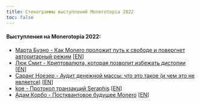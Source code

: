 ```yaml
---
title: Стенограммы выступлений Monerotopia 2022
toc: false
---
```


#### Выступления на Monerotopia 2022:
- [Марта Буэно - Как Monero проложит путь к свободе и повергнет авторитарный режим](/logs/monerotopia-2022/01-martha-bueno-how-monero-is-going-to-usher-in-freedom-ru/) [[EN](/logs/monerotopia-2022/01-martha-bueno-how-monero-is-going-to-usher-in-freedom-en/)]
- [Люк Смит - Криптовалюта, которая позволит избежать дистопии](/logs/monerotopia-2022/03-luke-smith-why-monero-matters-ru/) [[EN](/logs/monerotopia-2022/03-luke-smith-why-monero-matters-en)]
- [Саранг Ноезер - Аудит денежной массы: что это такое (и чем это не является)](/logs/monerotopia-2022/06-sarang-noether-supply-auditing-ru/) [[EN](/logs/monerotopia-2022/06-sarang-noether-supply-auditing-en/)]
- [koe - Протокол транзакций Seraphis​](/logs/monerotopia-2022/07-koe-seraphis-tx-protocol-ru/) [[EN](/logs/monerotopia-2022/07-koe-seraphis-tx-protocol-en/)]
- [Адам Корбо - Постквантовое будущее Monero](/logs/monerotopia-2022/06-sarang-noether-supply-auditing-ru) [[EN](/logs/monerotopia-2022/08-adam-corbo-monero-post-quantum-en/)]
